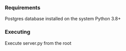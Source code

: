 ### Requirements
Postgres database installed on the system
Python 3.8+

### Executing
Execute server.py from the root

